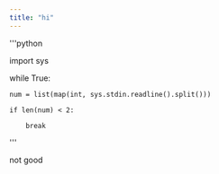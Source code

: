 ```yaml
---
title: "hi"
---
```


'''python

import sys

while True:

    num = list(map(int, sys.stdin.readline().split()))

    if len(num) < 2:

        break

'''

not good
